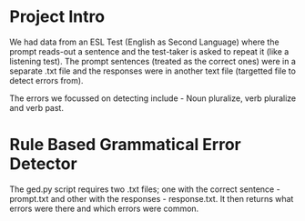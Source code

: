 # Project Intro

We had data from an ESL Test (English as Second Language) where the prompt reads-out a sentence and the test-taker is asked to repeat it (like a listening test). 
The prompt sentences (treated as the correct ones) were in a separate .txt file and the responses were in another text file (targetted file to detect errors from).

The errors we focussed on detecting include - Noun pluralize, verb pluralize and verb past.

# Rule Based Grammatical Error Detector 

The ged.py script requires two .txt files; one with the correct sentence - prompt.txt and other with the responses - response.txt. It then returns what errors were there and which errors were common.
